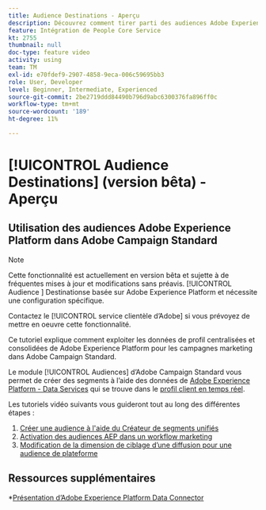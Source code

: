 ```yaml
---
title: Audience Destinations - Aperçu
description: Découvrez comment tirer parti des audiences Adobe Experience Platform (AEP) dans Adobe Campaign Standard (ACS)
feature: Intégration de People Core Service
kt: 2755
thumbnail: null
doc-type: feature video
activity: using
team: TM
exl-id: e70fdef9-2907-4858-9eca-006c59695bb3
role: User, Developer
level: Beginner, Intermediate, Experienced
source-git-commit: 2be2719ddd84490b796d9abc6300376fa896ff0c
workflow-type: tm+mt
source-wordcount: '189'
ht-degree: 11%

---
```


# [!UICONTROL Audience Destinations]  (version bêta) - Aperçu

## Utilisation des audiences Adobe Experience Platform dans Adobe Campaign Standard

>[!NOTE]
>
>Cette fonctionnalité est actuellement en version bêta et sujette à de fréquentes mises à jour et modifications sans préavis. [!UICONTROL Audience ] Destinationse basée sur Adobe Experience Platform et nécessite une configuration spécifique.
>
>Contactez le [!UICONTROL service clientèle d’Adobe] si vous prévoyez de mettre en oeuvre cette fonctionnalité.


Ce tutoriel explique comment exploiter les données de profil centralisées et consolidées de Adobe Experience Platform pour les campagnes marketing dans Adobe Campaign Standard.

Le module [!UICONTROL Audiences] d’Adobe Campaign Standard vous permet de créer des segments à l’aide des données de [Adobe Experience Platform - Data Services](https://www.adobe.io/apis/experienceplatform/home/services.html) qui se trouve dans le [profil client en temps réel](https://docs.adobe.com/content/help/en/platform-learn/tutorials/profiles/understanding-the-real-time-customer-profile.html).

Les tutoriels vidéo suivants vous guideront tout au long des différentes étapes :

1. [Créer une audience à l&#39;aide du Créateur de segments unifiés](/help/profiles-and-audiences/audience-destinations/creating-audiences-using-segment-builder.md)
2. [Activation des audiences AEP dans un workflow marketing](/help/profiles-and-audiences/audience-destinations/activating-aep-audiences.md)
3. [Modification de la dimension de ciblage d’une diffusion pour une audience de plateforme](/help/profiles-and-audiences/audience-destinations/changing-targeting-dimension.md)

## Ressources supplémentaires

*[Présentation d’Adobe Experience Platform Data Connector](/help/administrating/adobe-experience-platform-data-connector/understanding-the-adobe-experience-platform-data-connector.md)
